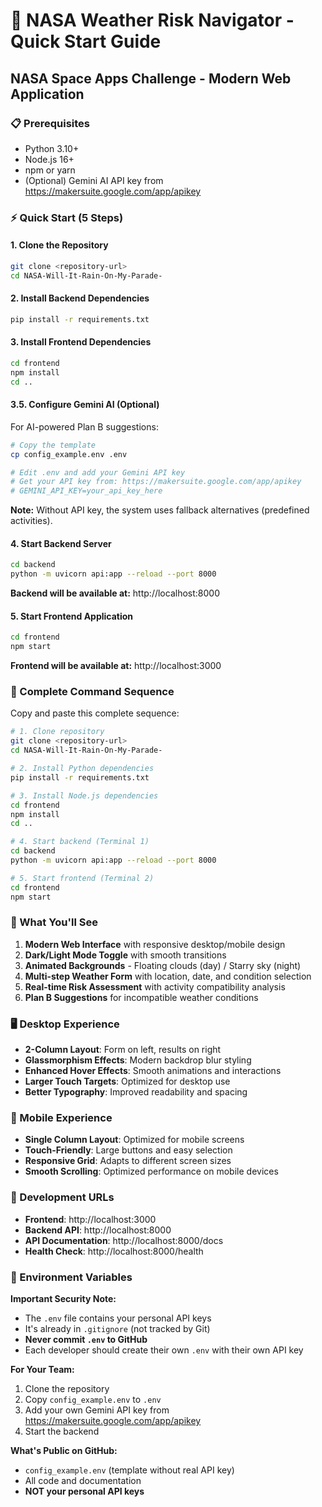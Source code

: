 
# 🚀 NASA Weather Risk Navigator - Quick Start Guide

## NASA Space Apps Challenge - Modern Web Application

### 📋 Prerequisites
- Python 3.10+
- Node.js 16+
- npm or yarn
- (Optional) Gemini AI API key from https://makersuite.google.com/app/apikey

### ⚡ Quick Start (5 Steps)

#### 1. Clone the Repository
```bash
git clone <repository-url>
cd NASA-Will-It-Rain-On-My-Parade-
```

#### 2. Install Backend Dependencies
```bash
pip install -r requirements.txt
```

#### 3. Install Frontend Dependencies
```bash
cd frontend
npm install
cd ..
```

#### 3.5. Configure Gemini AI (Optional)
For AI-powered Plan B suggestions:

```bash
# Copy the template
cp config_example.env .env

# Edit .env and add your Gemini API key
# Get your API key from: https://makersuite.google.com/app/apikey
# GEMINI_API_KEY=your_api_key_here
```

**Note:** Without API key, the system uses fallback alternatives (predefined activities).

#### 4. Start Backend Server
```bash
cd backend
python -m uvicorn api:app --reload --port 8000
```
**Backend will be available at:** http://localhost:8000

#### 5. Start Frontend Application
```bash
cd frontend
npm start
```
**Frontend will be available at:** http://localhost:3000

### 🚀 Complete Command Sequence
Copy and paste this complete sequence:

```bash
# 1. Clone repository
git clone <repository-url>
cd NASA-Will-It-Rain-On-My-Parade-

# 2. Install Python dependencies
pip install -r requirements.txt

# 3. Install Node.js dependencies
cd frontend
npm install
cd ..

# 4. Start backend (Terminal 1)
cd backend
python -m uvicorn api:app --reload --port 8000

# 5. Start frontend (Terminal 2)
cd frontend
npm start
```

### 🎯 What You'll See

1. **Modern Web Interface** with responsive desktop/mobile design
2. **Dark/Light Mode Toggle** with smooth transitions
3. **Animated Backgrounds** - Floating clouds (day) / Starry sky (night)
4. **Multi-step Weather Form** with location, date, and condition selection
5. **Real-time Risk Assessment** with activity compatibility analysis
6. **Plan B Suggestions** for incompatible weather conditions

### 🖥️ Desktop Experience

- **2-Column Layout**: Form on left, results on right
- **Glassmorphism Effects**: Modern backdrop blur styling
- **Enhanced Hover Effects**: Smooth animations and interactions
- **Larger Touch Targets**: Optimized for desktop use
- **Better Typography**: Improved readability and spacing

### 📱 Mobile Experience

- **Single Column Layout**: Optimized for mobile screens
- **Touch-Friendly**: Large buttons and easy selection
- **Responsive Grid**: Adapts to different screen sizes
- **Smooth Scrolling**: Optimized performance on mobile devices

### 🔧 Development URLs

- **Frontend**: http://localhost:3000
- **Backend API**: http://localhost:8000
- **API Documentation**: http://localhost:8000/docs
- **Health Check**: http://localhost:8000/health

### 🔑 Environment Variables

**Important Security Note:**
- The `.env` file contains your personal API keys
- It's already in `.gitignore` (not tracked by Git)
- **Never commit `.env` to GitHub**
- Each developer should create their own `.env` with their own API key

**For Your Team:**
1. Clone the repository
2. Copy `config_example.env` to `.env`
3. Add your own Gemini API key from https://makersuite.google.com/app/apikey
4. Start the backend

**What's Public on GitHub:**
- `config_example.env` (template without real API key)
- All code and documentation
- **NOT your personal API keys**


